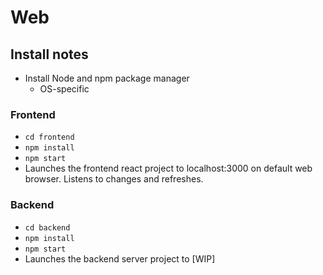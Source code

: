 # Web

## Install notes
* Install Node and npm package manager
  * OS-specific

### Frontend
* `cd frontend`
* `npm install`
* `npm start`
* Launches the frontend react project to localhost:3000 on default web browser. Listens to changes and refreshes.

### Backend
* `cd backend`
* `npm install`
* `npm start`
* Launches the backend server project to [WIP]